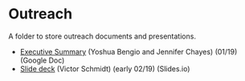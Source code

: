 # Outreach

A folder to store outreach documents and presentations.

* [Executive Summary](https://docs.google.com/document/d/1WQtugSBgMVB-i0RhgCg_qaP7WDj7aimWvpZytKTEqY4/edit) (Yoshua Bengio and Jennifer Chayes) (01/19) (Google Doc)
* [Slide deck](https://slides.com/vict0rsch/ccai-1#/) (Victor Schmidt) (early 02/19) (Slides.io)